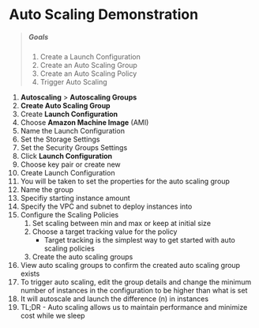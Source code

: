 # Auto Scaling Demonstration

> ##### Goals
>
> 1. Create a Launch Configuration
> 2. Create an Auto Scaling Group
> 3. Create an Auto Scaling Policy
> 4. Trigger Auto Scaling

1. **Autoscaling** > **Autoscaling Groups**
2. **Create Auto Scaling Group**
3. Create **Launch Configuration**
4. Choose **Amazon Machine Image** (AMI)
5. Name the Launch Configuration
6. Set the Storage Settings
7. Set the Security Groups Settings
8. Click **Launch Configuration**
9. Choose key pair or create new
10. Create Launch Configuration
11. You will be taken to set the properties for the auto scaling group
12. Name the group
13. Specifiy starting instance amount
14. Specify the VPC and subnet to deploy instances into
15. Configure the Scaling Policies
    1. Set scaling between min and max or keep at initial size
    2. Choose a target tracking value for the policy
       * Target tracking is the simplest way to get started with auto scaling policies
    3. Create the auto scaling groups
16. View auto scaling groups to confirm the created auto scaling group exists
17. To trigger auto scaling, edit the group details and change the minimum number of instances in the configuration to be higher than what is set
18. It will autoscale and launch the difference (n) in instances
19. TL;DR - Auto scaling allows us to maintain performance and minimize cost while we sleep
